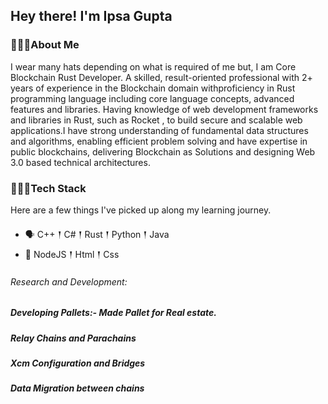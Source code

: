 ## Hey there! I'm Ipsa Gupta

### 🙋🏽‍♂️About Me

<p> I wear many hats depending on what is required of me but, I am Core Blockchain Rust Developer. A skilled, result-oriented professional with 2+ years of experience in the Blockchain domain withproficiency in Rust programming language including core language concepts, advanced features and libraries. Having knowledge of web development frameworks and libraries in Rust, such as Rocket , to build secure and scalable web applications.I have strong understanding of fundamental data structures and algorithms, enabling efficient problem solving and have expertise in public blockchains, delivering Blockchain as Solutions and designing Web 3.0 based technical architectures.

</p>

### 👨🏽‍💻Tech Stack

<p>
Here are a few things I've picked up along my learning journey.
</p>

- 🗣 C++ 𒑰 C# 𒑰 Rust 𒑰 Python 𒑰 Java
- 🎒 NodeJS 𒑰 Html 𒑰 Css

<p><h6> Research and Development:</h6></p>
<h5>Developing Pallets:- Made Pallet for Real estate.</h5>
<h5>Relay Chains and Parachains</h5>
 <h5>Xcm Configuration and Bridges</h5>
<h5>Data Migration between chains </h5>



